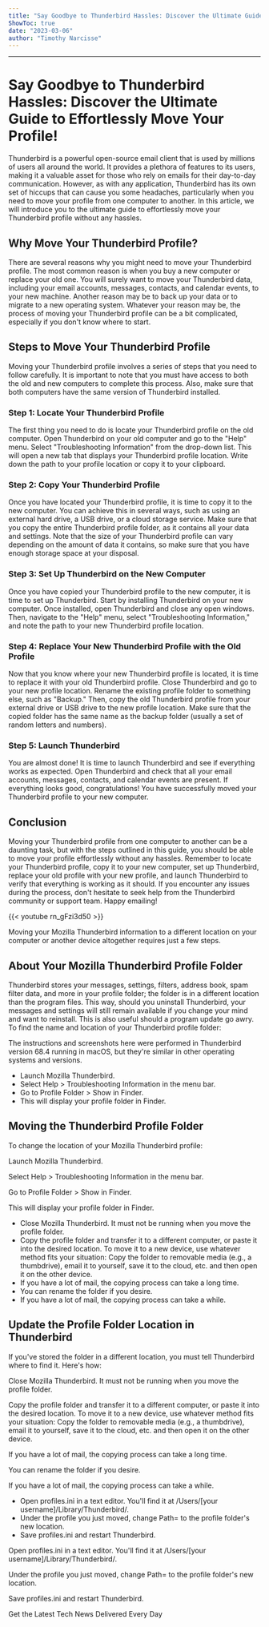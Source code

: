 ```yaml
---
title: "Say Goodbye to Thunderbird Hassles: Discover the Ultimate Guide to Effortlessly Move Your Profile!"
ShowToc: true 
date: "2023-03-06"
author: "Timothy Narcisse"
---
```

*****
# Say Goodbye to Thunderbird Hassles: Discover the Ultimate Guide to Effortlessly Move Your Profile!

Thunderbird is a powerful open-source email client that is used by millions of users all around the world. It provides a plethora of features to its users, making it a valuable asset for those who rely on emails for their day-to-day communication. However, as with any application, Thunderbird has its own set of hiccups that can cause you some headaches, particularly when you need to move your profile from one computer to another. In this article, we will introduce you to the ultimate guide to effortlessly move your Thunderbird profile without any hassles.

## Why Move Your Thunderbird Profile?

There are several reasons why you might need to move your Thunderbird profile. The most common reason is when you buy a new computer or replace your old one. You will surely want to move your Thunderbird data, including your email accounts, messages, contacts, and calendar events, to your new machine. Another reason may be to back up your data or to migrate to a new operating system. Whatever your reason may be, the process of moving your Thunderbird profile can be a bit complicated, especially if you don't know where to start.

## Steps to Move Your Thunderbird Profile

Moving your Thunderbird profile involves a series of steps that you need to follow carefully. It is important to note that you must have access to both the old and new computers to complete this process. Also, make sure that both computers have the same version of Thunderbird installed.

### Step 1: Locate Your Thunderbird Profile

The first thing you need to do is locate your Thunderbird profile on the old computer. Open Thunderbird on your old computer and go to the "Help" menu. Select "Troubleshooting Information" from the drop-down list. This will open a new tab that displays your Thunderbird profile location. Write down the path to your profile location or copy it to your clipboard.

### Step 2: Copy Your Thunderbird Profile

Once you have located your Thunderbird profile, it is time to copy it to the new computer. You can achieve this in several ways, such as using an external hard drive, a USB drive, or a cloud storage service. Make sure that you copy the entire Thunderbird profile folder, as it contains all your data and settings. Note that the size of your Thunderbird profile can vary depending on the amount of data it contains, so make sure that you have enough storage space at your disposal.

### Step 3: Set Up Thunderbird on the New Computer

Once you have copied your Thunderbird profile to the new computer, it is time to set up Thunderbird. Start by installing Thunderbird on your new computer. Once installed, open Thunderbird and close any open windows. Then, navigate to the "Help" menu, select "Troubleshooting Information," and note the path to your new Thunderbird profile location.

### Step 4: Replace Your New Thunderbird Profile with the Old Profile

Now that you know where your new Thunderbird profile is located, it is time to replace it with your old Thunderbird profile. Close Thunderbird and go to your new profile location. Rename the existing profile folder to something else, such as "Backup." Then, copy the old Thunderbird profile from your external drive or USB drive to the new profile location. Make sure that the copied folder has the same name as the backup folder (usually a set of random letters and numbers).

### Step 5: Launch Thunderbird

You are almost done! It is time to launch Thunderbird and see if everything works as expected. Open Thunderbird and check that all your email accounts, messages, contacts, and calendar events are present. If everything looks good, congratulations! You have successfully moved your Thunderbird profile to your new computer.

## Conclusion

Moving your Thunderbird profile from one computer to another can be a daunting task, but with the steps outlined in this guide, you should be able to move your profile effortlessly without any hassles. Remember to locate your Thunderbird profile, copy it to your new computer, set up Thunderbird, replace your old profile with your new profile, and launch Thunderbird to verify that everything is working as it should. If you encounter any issues during the process, don't hesitate to seek help from the Thunderbird community or support team. Happy emailing!

{{< youtube rn_gFzi3d50 >}} 




Moving your Mozilla Thunderbird information to a different location on your computer or another device altogether requires just a few steps.

 
##   About Your Mozilla Thunderbird Profile Folder  
 

Thunderbird stores your messages, settings, filters, address book, spam filter data, and more in your profile folder; the folder is in a different location than the program files. This way, should you uninstall Thunderbird, your messages and settings will still remain available if you change your mind and want to reinstall. This is also useful should a program update go awry. To find the name and location of your Thunderbird profile folder:

 
The instructions and screenshots here were performed in Thunderbird version 68.4 running in macOS, but they're similar in other operating systems and versions.
 
- Launch Mozilla Thunderbird.
 - Select Help > Troubleshooting Information in the menu bar.
 - Go to Profile Folder > Show in Finder.
 - This will display your profile folder in Finder.

 
##   Moving the Thunderbird Profile Folder  
 

To change the location of your Mozilla Thunderbird profile:

 

Launch Mozilla Thunderbird.

 

Select Help > Troubleshooting Information in the menu bar.

 

Go to Profile Folder > Show in Finder.

 

This will display your profile folder in Finder.

 
- Close Mozilla Thunderbird. It must not be running when you move the profile folder.
 - Copy the profile folder and transfer it to a different computer, or paste it into the desired location. To move it to a new device, use whatever method fits your situation: Copy the folder to removable media (e.g., a thumbdrive), email it to yourself, save it to the cloud, etc. and then open it on the other device.
 - If you have a lot of mail, the copying process can take a long time.
 - You can rename the folder if you desire.
 - If you have a lot of mail, the copying process can take a while.

 
##   Update the Profile Folder Location in Thunderbird  
 

If you've stored the folder in a different location, you must tell Thunderbird where to find it. Here's how:

 

Close Mozilla Thunderbird. It must not be running when you move the profile folder.

 

Copy the profile folder and transfer it to a different computer, or paste it into the desired location. To move it to a new device, use whatever method fits your situation: Copy the folder to removable media (e.g., a thumbdrive), email it to yourself, save it to the cloud, etc. and then open it on the other device.

 

If you have a lot of mail, the copying process can take a long time.

 
You can rename the folder if you desire.
 
If you have a lot of mail, the copying process can take a while.
 
- Open profiles.ini in a text editor. You'll find it at /Users/[your username]/Library/Thunderbird/.
 - Under the profile you just moved, change Path= to the profile folder's new location.
 - Save profiles.ini and restart Thunderbird.

 

Open profiles.ini in a text editor. You'll find it at /Users/[your username]/Library/Thunderbird/.

 

Under the profile you just moved, change Path= to the profile folder's new location.

 

Save profiles.ini and restart Thunderbird.

 

Get the Latest Tech News Delivered Every Day




